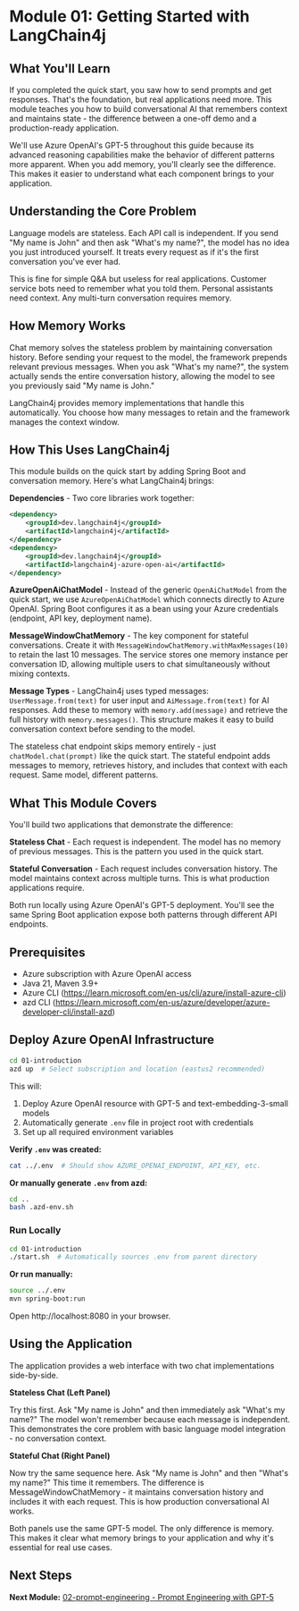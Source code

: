 # Module 01: Getting Started with LangChain4j

## What You'll Learn

If you completed the quick start, you saw how to send prompts and get responses. That's the foundation, but real applications need more. This module teaches you how to build conversational AI that remembers context and maintains state - the difference between a one-off demo and a production-ready application.

We'll use Azure OpenAI's GPT-5 throughout this guide because its advanced reasoning capabilities make the behavior of different patterns more apparent. When you add memory, you'll clearly see the difference. This makes it easier to understand what each component brings to your application.

## Understanding the Core Problem

Language models are stateless. Each API call is independent. If you send "My name is John" and then ask "What's my name?", the model has no idea you just introduced yourself. It treats every request as if it's the first conversation you've ever had.

This is fine for simple Q&A but useless for real applications. Customer service bots need to remember what you told them. Personal assistants need context. Any multi-turn conversation requires memory.

## How Memory Works

Chat memory solves the stateless problem by maintaining conversation history. Before sending your request to the model, the framework prepends relevant previous messages. When you ask "What's my name?", the system actually sends the entire conversation history, allowing the model to see you previously said "My name is John."

LangChain4j provides memory implementations that handle this automatically. You choose how many messages to retain and the framework manages the context window.

## How This Uses LangChain4j

This module builds on the quick start by adding Spring Boot and conversation memory. Here's what LangChain4j brings:

**Dependencies** - Two core libraries work together:
```xml
<dependency>
    <groupId>dev.langchain4j</groupId>
    <artifactId>langchain4j</artifactId>
</dependency>
<dependency>
    <groupId>dev.langchain4j</groupId>
    <artifactId>langchain4j-azure-open-ai</artifactId>
</dependency>
```

**AzureOpenAiChatModel** - Instead of the generic `OpenAiChatModel` from the quick start, we use `AzureOpenAiChatModel` which connects directly to Azure OpenAI. Spring Boot configures it as a bean using your Azure credentials (endpoint, API key, deployment name).

**MessageWindowChatMemory** - The key component for stateful conversations. Create it with `MessageWindowChatMemory.withMaxMessages(10)` to retain the last 10 messages. The service stores one memory instance per conversation ID, allowing multiple users to chat simultaneously without mixing contexts.

**Message Types** - LangChain4j uses typed messages: `UserMessage.from(text)` for user input and `AiMessage.from(text)` for AI responses. Add these to memory with `memory.add(message)` and retrieve the full history with `memory.messages()`. This structure makes it easy to build conversation context before sending to the model.

The stateless chat endpoint skips memory entirely - just `chatModel.chat(prompt)` like the quick start. The stateful endpoint adds messages to memory, retrieves history, and includes that context with each request. Same model, different patterns.

## What This Module Covers

You'll build two applications that demonstrate the difference:

**Stateless Chat** - Each request is independent. The model has no memory of previous messages. This is the pattern you used in the quick start.

**Stateful Conversation** - Each request includes conversation history. The model maintains context across multiple turns. This is what production applications require.

Both run locally using Azure OpenAI's GPT-5 deployment. You'll see the same Spring Boot application expose both patterns through different API endpoints.

## Prerequisites

- Azure subscription with Azure OpenAI access
- Java 21, Maven 3.9+ 
- Azure CLI (https://learn.microsoft.com/en-us/cli/azure/install-azure-cli)
- azd CLI (https://learn.microsoft.com/en-us/azure/developer/azure-developer-cli/install-azd)

## Deploy Azure OpenAI Infrastructure

```bash
cd 01-introduction
azd up  # Select subscription and location (eastus2 recommended)
```

This will:
1. Deploy Azure OpenAI resource with GPT-5 and text-embedding-3-small models
2. Automatically generate `.env` file in project root with credentials
3. Set up all required environment variables

**Verify `.env` was created:**
```bash
cat ../.env  # Should show AZURE_OPENAI_ENDPOINT, API_KEY, etc.
```

**Or manually generate `.env` from azd:**
```bash
cd ..
bash .azd-env.sh
```

### Run Locally

```bash
cd 01-introduction
./start.sh  # Automatically sources .env from parent directory
```

**Or run manually:**
```bash
source ../.env
mvn spring-boot:run
```

Open http://localhost:8080 in your browser.

## Using the Application

The application provides a web interface with two chat implementations side-by-side.

**Stateless Chat (Left Panel)**

Try this first. Ask "My name is John" and then immediately ask "What's my name?" The model won't remember because each message is independent. This demonstrates the core problem with basic language model integration - no conversation context.

**Stateful Chat (Right Panel)**

Now try the same sequence here. Ask "My name is John" and then "What's my name?" This time it remembers. The difference is MessageWindowChatMemory - it maintains conversation history and includes it with each request. This is how production conversational AI works.

Both panels use the same GPT-5 model. The only difference is memory. This makes it clear what memory brings to your application and why it's essential for real use cases.

## Next Steps

**Next Module:** [02-prompt-engineering - Prompt Engineering with GPT-5](../02-prompt-engineering/README.md)
